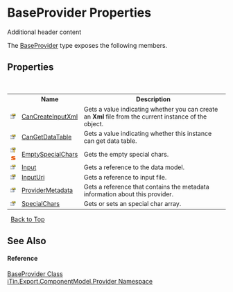 # BaseProvider Properties
Additional header content 

The <a href="T_iTin_Export_ComponentModel_Provider_BaseProvider">BaseProvider</a> type exposes the following members.


## Properties
&nbsp;<table><tr><th></th><th>Name</th><th>Description</th></tr><tr><td>![Public property](media/pubproperty.gif "Public property")</td><td><a href="P_iTin_Export_ComponentModel_Provider_BaseProvider_CanCreateInputXml">CanCreateInputXml</a></td><td>
Gets a value indicating whether you can create an <strong>Xml</strong> file from the current instance of the object.</td></tr><tr><td>![Public property](media/pubproperty.gif "Public property")</td><td><a href="P_iTin_Export_ComponentModel_Provider_BaseProvider_CanGetDataTable">CanGetDataTable</a></td><td>
Gets a value indicating whether this instance can get data table.</td></tr><tr><td>![Protected property](media/protproperty.gif "Protected property")![Static member](media/static.gif "Static member")</td><td><a href="P_iTin_Export_ComponentModel_Provider_BaseProvider_EmptySpecialChars">EmptySpecialChars</a></td><td>
Gets the empty special chars.</td></tr><tr><td>![Public property](media/pubproperty.gif "Public property")</td><td><a href="P_iTin_Export_ComponentModel_Provider_BaseProvider_Input">Input</a></td><td>
Gets a reference to the data model.</td></tr><tr><td>![Public property](media/pubproperty.gif "Public property")</td><td><a href="P_iTin_Export_ComponentModel_Provider_BaseProvider_InputUri">InputUri</a></td><td>
Gets a reference to input file.</td></tr><tr><td>![Public property](media/pubproperty.gif "Public property")</td><td><a href="P_iTin_Export_ComponentModel_Provider_BaseProvider_ProviderMetadata">ProviderMetadata</a></td><td>
Gets a reference that contains the metadata information about this provider.</td></tr><tr><td>![Public property](media/pubproperty.gif "Public property")</td><td><a href="P_iTin_Export_ComponentModel_Provider_BaseProvider_SpecialChars">SpecialChars</a></td><td>
Gets or sets an special char array.</td></tr></table>&nbsp;
<a href="#baseprovider-properties">Back to Top</a>

## See Also


#### Reference
<a href="T_iTin_Export_ComponentModel_Provider_BaseProvider">BaseProvider Class</a><br /><a href="N_iTin_Export_ComponentModel_Provider">iTin.Export.ComponentModel.Provider Namespace</a><br />